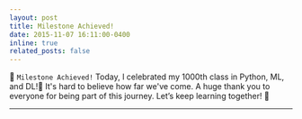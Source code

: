 ```yaml
---
layout: post
title: Milestone Achieved!
date: 2015-11-07 16:11:00-0400
inline: true
related_posts: false
---
```


🎉 `Milestone Achieved!` Today, I celebrated my 1000th class in Python, ML, and DL!🎊 It's hard to believe how far we've come. A huge thank you to everyone for being part of this journey. Let’s keep learning together! 🚀


---

